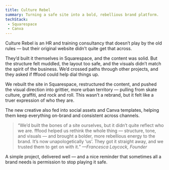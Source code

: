 ```yaml
---
title: Culture Rebel
summary: Turning a safe site into a bold, rebellious brand platform.
techStack: 
 - Squarespace
 - Canva
---			
```

Culture Rebel is an HR and training consultancy that doesn’t play by the old rules — but their original website didn’t quite get that across.

They’d built it themselves in Squarespace, and the content was solid. But the structure felt muddled, the layout too safe, and the visuals didn’t match the spirit of the business. We’d crossed paths through other projects, and they asked if fffood could help dial things up.

We rebuilt the site in Squarespace, restructured the content, and pushed the visual direction into grittier, more urban territory — pulling from skate culture, graffiti, and rock and roll. This wasn’t a rebrand, but it felt like a truer expression of who they are.

The new creative also fed into social assets and Canva templates, helping them keep everything on-brand and consistent across channels.

<blockquote>
    “We’d built the bones of a site ourselves, but it didn’t quite reflect who we are. fffood helped us rethink the whole thing — structure, tone, and visuals — and brought a bolder, more rebellious energy to the brand. It’s now unapologetically ‘us’. They got it straight away, and we trusted them to get on with it.”
    <cite>—Francesca Laycock, Founder</cite>
</blockquote>

A simple project, delivered well — and a nice reminder that sometimes all a brand needs is permission to stop playing it safe.
